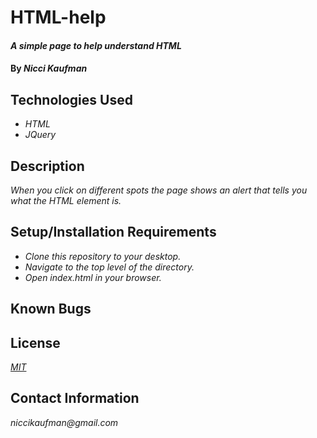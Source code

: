 # HTML-help

#### _A simple page to help understand HTML_

#### By _**Nicci Kaufman**_

## Technologies Used

* _HTML_
* _JQuery_

## Description

_When you click on different spots the page shows an alert that tells you what the HTML element is._

## Setup/Installation Requirements

* _Clone this repository to your desktop._
* _Navigate to the top level of the directory._
* _Open index.html in your browser._

## Known Bugs
 
## License

_[MIT](https://en.wikipedia.org/wiki/MIT_License)_

## Contact Information

_niccikaufman@gmail.com_